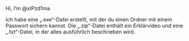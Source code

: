 Hi, I’m @xIPzd1ma

Ich habe eine „.exe“-Datei erstellt, mit der du einen Ordner mit einem Passwort sichern kannst.
Die „.zip“-Datei enthält ein Erklärvideo und eine „.txt“-Datei, in der alles ausführlich beschrieben wird.  


